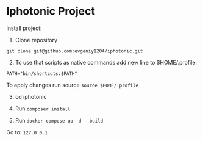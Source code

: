 Iphotonic Project
===================================

Install project:

1. Clone repository
```
git clone git@github.com:evgeniy1204/iphotonic.git
```

2. To use that scripts as native commands add new line to $HOME/.profile:
```
PATH="bin/shortcuts:$PATH"
```
To apply changes run source `source $HOME/.profile`

3. cd iphotonic

4. Run `composer install`

5. Run `docker-compose up -d --build`

Go to: `127.0.0.1`
